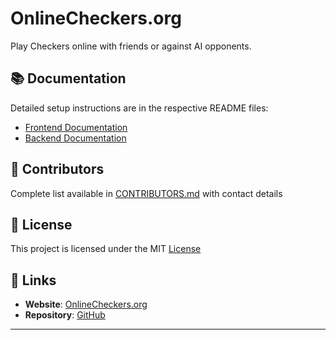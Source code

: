 # OnlineCheckers.org

Play Checkers online with friends or against AI opponents.

## 📚 Documentation

Detailed setup instructions are in the respective README files:

- [Frontend Documentation](./frontend/README.md)
- [Backend Documentation](./backend/README.md)

## 🔧 Contributors

Complete list available in [CONTRIBUTORS.md](./CONTRIBUTORS.md) with contact details

## 📄 License

This project is licensed under the MIT [License](LICENSE)

## 🔗 Links

- **Website**: [OnlineCheckers.org](https://onlinecheckers.org)
- **Repository**: [GitHub](https://github.com/ebrancati/OnlineCheckers.org)

---